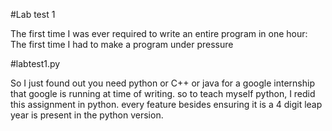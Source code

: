 #Lab test 1

The first time I was ever required to write an entire program in one hour: The first time I had to make a program under pressure

#labtest1.py

So I just found out you need python or C++ or java for a google internship that google is running at time of writing. so to teach myself python, I redid this assignment in python. every feature besides ensuring it is a 4 digit leap year is present in the python version.
